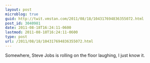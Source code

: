 ```yaml
---
layout: post
microblog: true
guid: http://twit.vmstan.com/2011/08/18/104317694836355072.html
post_id: 3040981
date: 2011-08-18T16:24:11-0600
lastmod: 2011-08-18T16:24:11-0600
type: post
url: /2011/08/18/104317694836355072.html
---
```

Somewhere, Steve Jobs is rolling on the floor laughing, I just know it.
